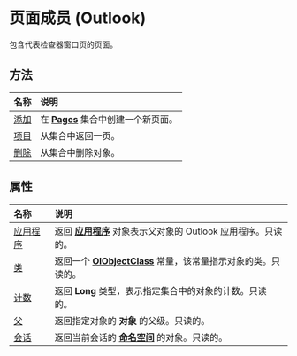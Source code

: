 
# 页面成员 (Outlook)


包含代表检查器窗口页的页面。


## 方法



|**名称**|**说明**|
|:-----|:-----|
|[添加](4a28aac5-be6f-0892-0fc1-17ded4dff783.md)|在  **[Pages](ed4dd77e-b339-7f43-d036-c02daa69d5b8.md)** 集合中创建一个新页面。|
|[项目](f2bdcbfa-33d1-04bd-7ab5-551ea779e648.md)|从集合中返回一页。|
|[删除](211b0f26-8193-6c6f-d3c5-4b8495629cf3.md)|从集合中删除对象。|

## 属性



|**名称**|**说明**|
|:-----|:-----|
|[应用程序](16a3c274-be9f-89de-c35f-0099b6169550.md)|返回 **[应用程序](797003e7-ecd1-eccb-eaaf-32d6ddde8348.md)** 对象表示父对象的 Outlook 应用程序。只读的。|
|[类](47d8860f-85cd-d650-ca7b-d3fe4e9fd0c0.md)|返回一个 **[OlObjectClass](33d724b3-df3c-2a7f-a80f-93b66d96f588.md)** 常量，该常量指示对象的类。只读的。|
|[计数](f10f8e83-81b5-0c08-1cac-4754d8b43fa9.md)|返回 **Long** 类型，表示指定集合中的对象的计数。只读的。|
|[父](6840094e-c82a-9323-f40b-a6f5397f27a6.md)|返回指定对象的 **对象** 的父级。只读的。|
|[会话](cebf5807-8f1f-05f4-e990-35fb00e07f0a.md)|返回当前会话的 **[命名空间](f0dcaa19-07f5-5d42-a3bf-2e42b7885644.md)** 的对象。只读的。|
